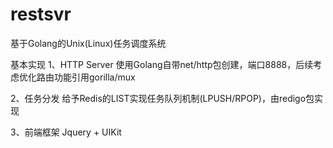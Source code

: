 # restsvr
基于Golang的Unix(Linux)任务调度系统

基本实现
1、HTTP Server
使用Golang自带net/http包创建，端口8888，后续考虑优化路由功能引用gorilla/mux

2、任务分发
给予Redis的LIST实现任务队列机制(LPUSH/RPOP)，由redigo包实现

3、前端框架
Jquery + UIKit
